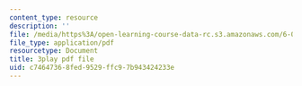 ```yaml
---
content_type: resource
description: ''
file: /media/https%3A/open-learning-course-data-rc.s3.amazonaws.com/6-0002-introduction-to-computational-thinking-and-data-science-fall-2016/c74647368fed9529ffc97b943424233e_h0e2HAPTGF4.pdf
file_type: application/pdf
resourcetype: Document
title: 3play pdf file
uid: c7464736-8fed-9529-ffc9-7b943424233e
---
```

